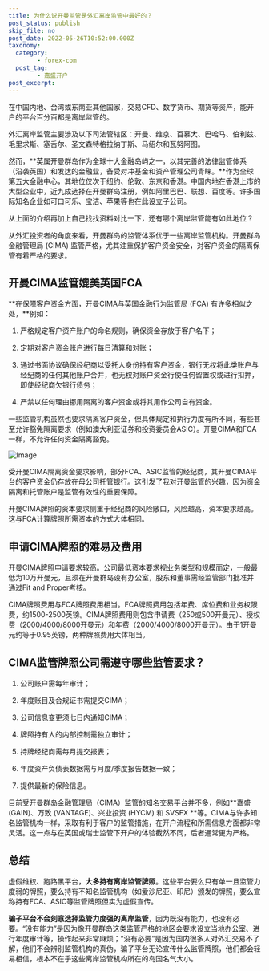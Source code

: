 ```yaml
---
title: 为什么说开曼监管是外汇离岸监管中最好的？
post_status: publish
skip_file: no
post_date: 2022-05-26T10:52:00.000Z
taxonomy:
  category:
        - forex-com
  post_tag:
        - 嘉盛开户
post_excerpt: 
---
```

在中国内地、台湾或东南亚其他国家，交易CFD、数字货币、期货等资产，能开户的平台百分百都是离岸监管的。

外汇离岸监管主要涉及以下司法管辖区：开曼、维京、百慕大、巴哈马、伯利兹、毛里求斯、塞舌尔、圣文森特格拉纳丁斯、马绍尔和瓦努阿图。

然而，**英属开曼群岛作为全球十大金融岛屿之一，以其完善的法律监管体系（沿袭英国）和发达的金融业，备受对冲基金和资产管理公司青睐。**作为全球第五大金融中心，其地位仅次于纽约、伦敦、东京和香港。中国内地在香港上市的大型企业中，近九成选择在开曼群岛注册，例如阿里巴巴、联想、百度等。许多国际知名企业如可口可乐、宝洁、苹果等也在此设立子公司。

从上面的介绍再加上自己找找资料对比一下，还有哪个离岸监管能有如此地位？

从外汇投资者的角度来看，开曼群岛的监管体系优于一些离岸监管机构。开曼群岛金融管理局 (CIMA) 监管严格，尤其注重保护客户资金安全，对客户资金的隔离保管有着严格的要求。

## 开曼CIMA监管媲美英国FCA

**在保障客户资金方面，开曼CIMA与英国金融行为监管局 (FCA) 有许多相似之处，**例如：

1. 严格规定客户资产账户的命名规则，确保资金存放于客户名下；

1. 定期对客户资金账户进行每日清算和对账；

1. 通过书面协议确保经纪商以受托人身份持有客户资金，银行无权将此类账户与经纪商的任何其他账户合并，也无权对账户资金行使任何留置权或进行扣押，即使经纪商欠银行债务；

1. 严禁以任何理由挪用隔离的客户资金或将其用作公司自有资金。

一些监管机构虽然也要求隔离客户资金，但具体规定和执行力度有所不同，有些甚至允许豁免隔离要求（例如澳大利亚证券和投资委员会ASIC）。开曼CIMA和FCA一样，不允许任何资金隔离豁免。

![Image](https://prod-files-secure.s3.us-west-2.amazonaws.com/39ed1227-6d7d-4570-be36-9ccd4a2c4241/bd849744-3fcb-4a37-8312-357962c8f065/image.png?X-Amz-Algorithm=AWS4-HMAC-SHA256&X-Amz-Content-Sha256=UNSIGNED-PAYLOAD&X-Amz-Credential=ASIAZI2LB466XWNEPMD3%2F20250903%2Fus-west-2%2Fs3%2Faws4_request&X-Amz-Date=20250903T101356Z&X-Amz-Expires=3600&X-Amz-Security-Token=IQoJb3JpZ2luX2VjENn%2F%2F%2F%2F%2F%2F%2F%2F%2F%2FwEaCXVzLXdlc3QtMiJHMEUCIQD6MczUqPFNPkF5LSj29N1wd8K3kAYTS812NnS1CErtyAIgbG7YdzzlPITcxmrSoREqYV5XZfTYBksaO%2Bc3xkeyuPwq%2FwMIQhAAGgw2Mzc0MjMxODM4MDUiDN0tOfb6iAr8IDPS5CrcA4Uje8hjRDIOD5bBgLF5dx5ZJzzI%2BvruE2vRbHqMaVVQqoOoEti0lFbwonkflDSGtV%2B6%2BCP4G%2F1Dywj9yZHXz2YHh4xtxLDTOFxQt6zOeZenKz8%2FE2Ri7GEsf5aFiRpAF1Jkl1qoGBHoOrm%2BfE0pF%2Fos%2FZlgkbXsKr8X8ZZNHZ9Doopvkh9VtBLUitAKOid%2FiQJ4hqKKDxOfK3yTryyO657OZWcOUMOShGeF4xl%2FfKI3JjDaILcDpp8qScQKr3rNwX7JJKAJUPbdoquxSroWfHAHXL%2B%2BiaQC6wB29m4nLyIqNkrEeyahgDFniSs5lDlcwORUcumjT8ptlB2Zlo9vtVm6YvUltRf7q7YP0PvMVY8wj%2FLMuQixx7s%2BPEpXuD4M7bYRBsk0y%2FC58yUl8YKHZ25xkfDLwkBjCNxj9vi96FVYXHcwtPOz2e9VRLnvAnsuPHbxtZxWGmiKFHg9V54h7s%2FasO%2FJF5tyJRJpBtshXibS09VSvJIULqcOF3xj7BZKs1CzkaqABHBwwLnxRFNNQ1kZqdokogLORuxuFJiGefviczvlsbZ3IzJgwL%2FOPJ6e4N4xHjjbNnJUSym28saajxJNuWcefMFc5BrNc9NLBcEuiecC8y8pteCeOX5RMMCG4MUGOqUBhcDwQe%2BF%2BOZpGX0qYiOh%2F64CEvTPTJeUJdbmeKtupc1TEI%2FMFL9IbbdmL%2FHhDnRAeJ2wWZbsQSknvstpIKbbosD%2Fu7EFl4RqIzJrBdzDnTuybRiSDpwq6ryMGR5p0kfM0me1vMx8Qy7eehg5pGkV5jKAk%2FJbtClvMgyGuxsD7HYT8mhsZzSCuUKw1CFrc48i6vtfOHfe9mJHG9Zij%2F%2B6AaKmWQy3&X-Amz-Signature=d0e401d441695df7e6740b15df7f36cacaf186c9d06cb0f84f737221fc27ba68&X-Amz-SignedHeaders=host&x-amz-checksum-mode=ENABLED&x-id=GetObject)

受开曼CIMA隔离资金要求影响，部分FCA、ASIC监管的经纪商，其开曼CIMA平台的客户资金仍存放在母公司托管银行。这引发了我对开曼监管的兴趣，因为资金隔离和托管账户是监管有效性的重要保障。

开曼CIMA牌照的资本要求侧重于经纪商的风险敞口，风险越高，资本要求越高。这与FCA计算牌照所需资本的方式大体相同。

## **申请CIMA牌照的难易及费用**

开曼CIMA牌照申请要求较高。公司最低资本要求视业务类型和规模而定，一般最低为10万开曼元，且须在开曼群岛设有办公室，股东和董事需经监管部门批准并通过Fit and Proper考核。

CIMA牌照费用与FCA牌照费用相当。FCA牌照费用包括年费、席位费和业务权限费，约1500-2500英镑。CIMA牌照费用则包含申请费（250或500开曼元）、授权费（2000/4000/8000开曼元）和年费（2000/4000/8000开曼元）。由于1开曼元约等于0.95英镑，两种牌照费用大体相当。

## CIMA监管牌照公司需遵守哪些监管要求？

1. 公司账户需每年审计；

1. 年度账目及合规证书需提交CIMA；

1. 公司信息变更须七日内通知CIMA；

1. 牌照持有人的内部控制需独立审计；

1. 持牌经纪商需每月提交报表；

1. 年度资产负债表数据需与月度/季度报告数据一致；

1. 提供最新的保险信息。

目前受开曼群岛金融管理局（CIMA）监管的知名交易平台并不多，例如**嘉盛 (GAIN)、万致 (VANTAGE)、兴业投资 (HYCM) 和 SVSFX **等。CIMA与许多知名监管机构一样，采取有利于客户的监管措施，在开户流程和所需信息方面都非常灵活。这一点与在英国或瑞士监管下开户的体验截然不同，后者通常更为严格。

## 总结

虚假维权、跑路黑平台，**大多持有离岸监管牌照**。这些平台要么只有单一且监管力度弱的牌照，要么持有不知名监管机构（如爱沙尼亚、印尼）颁发的牌照，要么宣称持有FCA、ASIC等监管牌照但实为虚假宣传。

**骗子平台不会刻意选择监管力度强的离岸监管**，因为既没有能力，也没有必要。“没有能力”是因为像开曼群岛这类监管严格的地区会要求设立当地办公室、进行年度审计等，操作起来非常麻烦；“没有必要”是因为国内很多人对外汇交易不了解，他们不会辨别监管机构的真伪，骗子平台无论宣传什么监管牌照，他们都会轻易相信，根本不在乎这些离岸监管机构所在的岛国名气大小。